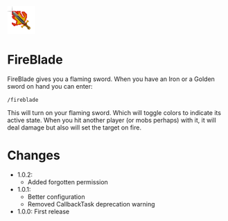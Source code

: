 <img src="https://raw.githubusercontent.com/Muirfield/FireBlade/master/media/FireBlade-icon.png" style="width:64px;height:64px" width="64" height="64"/>

# FireBlade

FireBlade gives you a flaming sword. When you have an Iron or a Golden
sword on hand you can enter:

	/fireblade

This will turn on your flaming sword. Which will toggle colors to
indicate its active state. When you hit another player (or mobs
perhaps) with it, it will deal damage but also will set the target on
fire.

Changes
=======

* 1.0.2:
  * Added forgotten permission
* 1.0.1:
  * Better configuration
  * Removed CallbackTask deprecation warning
* 1.0.0: First release
